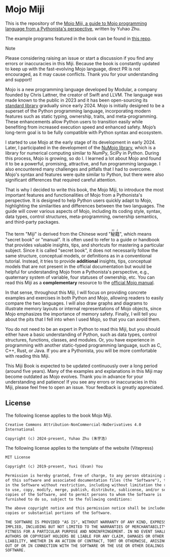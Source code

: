 # Mojo Miji

This is the repository of the [Mojo Miji, a guide to Mojo programming language from a Pythonista's perspective](https://mojo-lang.com), written by Yuhao Zhu.

The example programs featured in the book can be found in [this repo](https://github.com/forfudan/my-first-mojo-project).

> [!NOTE]
>Please considering raising an issue or start a discussion if you find any errors or inaccuracies in this Miji. Because the book is constantly updated to keep up with the fast-evolving Mojo language, direct PR is not encouraged, as it may cause conflicts. Thank you for your understanding and support!

Mojo is a new programming language developed by Modular, a company founded by Chris Lattner, the creator of Swift and LLVM. The language was made known to the public in 2023 and it has been open-sourcing its [standard library](https://github.com/modular/modular) gradually since early 2024. Mojo is initially designed to be a superset of the Python programming language, incorporating modern features such as static typing, ownership, traits, and meta-programming. These enhancements allow Python users to transition easily while benefiting from increased execution speed and enhanced safety. Mojo’s long-term goal is to be fully compatible with Python syntax and ecosystem.

I started to use Mojo at the early stage of its development in early 2024. Later, I participated in the development of the [NuMojo library](https://github.com/Mojo-Numerics-and-Algorithms-group/NuMojo), which is a library for numerical computing similar to NumPy, SciPy in Python. During this process, Mojo is growing, so do I. I learned a lot about Mojo and found it to be a powerful, promising, attractive, and fun programming language. I also encountered many challenges and pitfalls that I had to overcome. Mojo's syntax and features were quite similar to Python, but there were also significant differences that required careful attention.

That is why I decided to write this book, the Mojo Miji, to introduce the most important features and functionalities of Mojo from a Pythonista's perspective. It is designed to help Python users quickly adapt to Mojo, highlighting the similarities and differences between the two languages. The guide will cover various aspects of Mojo, including its coding style, syntax, data types, control structures, meta-programming, ownership semantics, and third-party packages.

The term "Miji" is derived from the Chinese word "<ruby>秘<rt>mì</rt>籍<rt>jí</rt></ruby>", which means "secret book" or "manual". It is often used to refer to a guide or handbook that provides valuable insights, tips, and shortcuts for mastering a particular subject. Since it is called "secret book", it does not necessarily follow the same structure, conceptual models, or definitions as in a conventional tutorial. Instead, it tries to provide **additional** insights, tips, conceptual models that are not present in the official documentation but would be helpful for understanding Mojo from a Pythonista's perspective, e.g., quaternary system of variable, four statuses of ownership, etc. You can read this Miji as a **complementary** resource to the [official Mojo manual](https://docs.modular.com/mojo/manual/).

In that sense, throughout this Miji, I will focus on providing concrete examples and exercises in both Python and Mojo, allowing readers to easily compare the two languages. I will also draw graphs and diagrams to illustrate memory layouts or internal representations of Mojo objects, since Mojo emphasizes the importance of memory safety. Finally, I will tell you about the pits that I fell into when I used Mojo, so that you can avoid them.

You do not need to be an expert in Python to read this Miji, but you should either have a basic understanding of Python, such as data types, control structures, functions, classes, and modules. Or, you have experience in programming with another static-typed programming language, such as C, C++, Rust, or Java. If you are a Pythonista, you will be more comfortable with reading this Miji.

This Miji Book is expected to be updated continuously over a long period (around five years). Many of the examples and explanations in this Miji may become outdated as Mojo evolves. Thank you in advance for your understanding and patience! If you see any errors or inaccuracies in this Miji, please feel free to open an issue. Your feedback is greatly appreciated.

## License

The following license applies to the book Mojo Miji.

```txt
Creative Commons Attribution-NonCommercial-NoDerivatives 4.0
International

Copyright (c) 2024-present, Yuhao Zhu (朱宇浩)
```

The following license applies to the template of the website (Vitepress)

```txt
MIT License

Copyright (c) 2019-present, Yuxi (Evan) You

Permission is hereby granted, free of charge, to any person obtaining a copy
of this software and associated documentation files (the "Software"), to deal
in the Software without restriction, including without limitation the rights
to use, copy, modify, merge, publish, distribute, sublicense, and/or sell
copies of the Software, and to permit persons to whom the Software is
furnished to do so, subject to the following conditions:

The above copyright notice and this permission notice shall be included in all
copies or substantial portions of the Software.

THE SOFTWARE IS PROVIDED "AS IS", WITHOUT WARRANTY OF ANY KIND, EXPRESS OR
IMPLIED, INCLUDING BUT NOT LIMITED TO THE WARRANTIES OF MERCHANTABILITY,
FITNESS FOR A PARTICULAR PURPOSE AND NONINFRINGEMENT. IN NO EVENT SHALL THE
AUTHORS OR COPYRIGHT HOLDERS BE LIABLE FOR ANY CLAIM, DAMAGES OR OTHER
LIABILITY, WHETHER IN AN ACTION OF CONTRACT, TORT OR OTHERWISE, ARISING FROM,
OUT OF OR IN CONNECTION WITH THE SOFTWARE OR THE USE OR OTHER DEALINGS IN THE
SOFTWARE.
```
